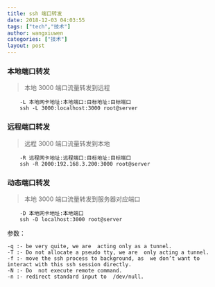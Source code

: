 ```yaml
---
title: ssh 端口转发
date: 2018-12-03 04:03:55
tags: ["tech","技术"]
author: wangxiuwen
categories: ["技术"]
layout: post
---
```


### 本地端口转发

>本地 3000 端口流量转发到远程
```
	-L 本地网卡地址:本地端口:目标地址:目标端口
	ssh -L 3000:localhost:3000 root@server
```

### 远程端口转发

>远程 3000 端口流量转发到本地
```
	-R 远程网卡地址:远程端口:目标地址:目标端口
	ssh -R 2000:192.168.3.200:3000 root@server
```

### 动态端口转发

>本地 3000 端口流量转发到服务器对应端口
```
	-D 本地网卡地址:本地端口
	ssh -D localhost:3000 root@server
```

参数：
```
-q :- be very quite, we are  acting only as a tunnel.
-T :- Do not allocate a pseudo tty, we are  only acting a tunnel.
-f :- move the ssh process to background, as  we don’t want to interact with this ssh session directly.
-N :- Do  not execute remote command.
-n :- redirect standard input to  /dev/null.
```